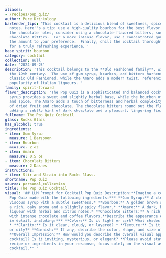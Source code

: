 ```yaml
---
aliases:
- /recipes/pop_quiz/
author: Pure Drinkology
bartender_tips: 'This cocktail is a delicious blend of sweetness, spice, and bitter
  notes. Here''s a tip: use a high-quality bourbon for the best flavor. To enhance
  the chocolate notes, consider using a chocolate-flavored bitters, such as Angostura
  Chocolate Bitters.  For a more intense flavor, use a concentrated gum syrup or adjust
  the amount to your preference.  Finally, chill the cocktail thoroughly before serving
  for a truly refreshing experience. '
base_spirit: bourbon
category: cocktail
collection: null
date: '2024-09-23'
description: 'This cocktail belongs to the **Old Fashioned family**, with roots in
  the 19th century.  The use of gum syrup, bourbon, and bitters harkens back to the
  classic Old Fashioned, while the Amaro adds a modern twist, referencing the emerging
  popularity of Italian liqueurs. '
family: spirit-forward
flavor_description: 'The Pop Quiz is a sophisticated and balanced cocktail. The gum
  syrup provides a sweet and slightly herbal base, while the bourbon offers warmth
  and spice. The Amaro adds a touch of bitterness and herbal complexity, with notes
  of dried fruit and chocolate. The chocolate bitters round out the flavor profile,
  adding a subtle hint of dark chocolate and a pleasant, lingering finish. '
fullname: The Pop Quiz Cocktail
glass: Rocks Glass
has_alcohol: true
ingredients:
- item: Gum Syrup
  measure: 1 Barspoon
- item: Bourbon
  measure: 2 oz
- item: Amaro
  measure: 0.5 oz
- item: Chocolate Bitters
  measure: 2 Dashes
instructions:
- item: Stir and Strain into Rocks Glass.
shortname: Pop Quiz
source: personal_collection
title: The Pop Quiz Cocktail
visual: '## LLM Prompt for Cocktail Pop Quiz Description:**Imagine a cocktail called
  Pop Quiz made with the following ingredients:*** **Gum Syrup:** A clear, slightly
  viscous syrup with a subtle sweetness.* **Bourbon:** A golden brown spirit with
  a rich, oaky aroma and a slightly spicy flavor.* **Amaro:** A dark, bittersweet
  liqueur with herbal and citrus notes.* **Chocolate Bitters:** A rich, dark liquid
  with intense chocolate and coffee flavors.**Describe the appearance of this cocktail
  in detail, including:*** **Color:** Is it light or dark? What shades are present?
  * **Clarity:** Is it clear, cloudy, or layered? * **Texture:** Is it viscous, watery,
  or oily?* **Garnish:** If any, describe the color, shape, and size of the garnish.*
  **Overall Impression:** How would you describe the overall visual appeal of the
  cocktail? Is it inviting, mysterious, or elegant? **Please avoid stating the actual
  recipe or ingredients in your response, focus solely on the visual aspects of the
  cocktail.** '
---
```



